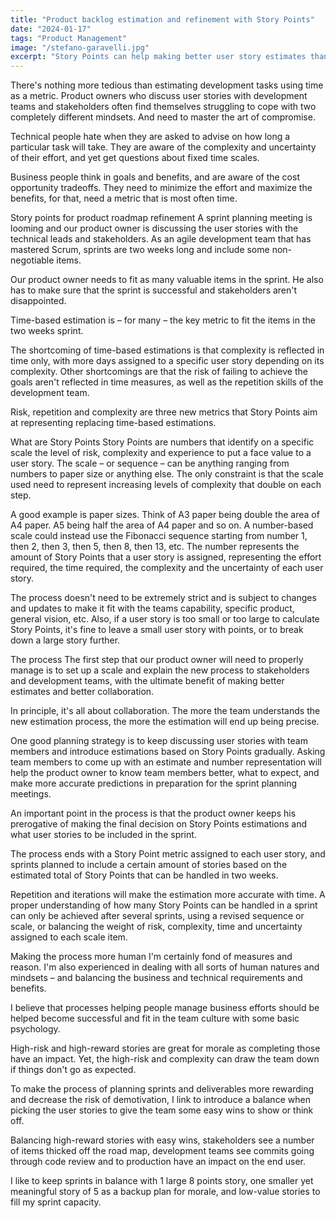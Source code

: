 ```yaml
---
title: "Product backlog estimation and refinement with Story Points"
date: "2024-01-17"
tags: "Product Management"
image: "/stefano-garavelli.jpg"
excerpt: "Story Points can help making better user story estimates than time-based estimation. Agile sprint planning benefits from estimating risk, uncertainty and complexity."
---
```


There's nothing more tedious than estimating development tasks using time as a metric. Product owners who discuss user stories with development teams and stakeholders often find themselves struggling to cope with two completely different mindsets. And need to master the art of compromise.

Technical people hate when they are asked to advise on how long a particular task will take. They are aware of the complexity and uncertainty of their effort, and yet get questions about fixed time scales.

Business people think in goals and benefits, and are aware of the cost opportunity tradeoffs. They need to minimize the effort and maximize the benefits, for that, need a metric that is most often time.

Story points for product roadmap refinement
A sprint planning meeting is looming and our product owner is discussing the user stories with the technical leads and stakeholders. As an agile development team that has mastered Scrum, sprints are two weeks long and include some non-negotiable items.

Our product owner needs to fit as many valuable items in the sprint. He also has to make sure that the sprint is successful and stakeholders aren't disappointed.

Time-based estimation is – for many – the key metric to fit the items in the two weeks sprint.

The shortcoming of time-based estimations is that complexity is reflected in time only, with more days assigned to a specific user story depending on its complexity. Other shortcomings are that the risk of failing to achieve the goals aren't reflected in time measures, as well as the repetition skills of the development team.

Risk, repetition and complexity are three new metrics that Story Points aim at representing replacing time-based estimations.

What are Story Points
Story Points are numbers that identify on a specific scale the level of risk, complexity and experience to put a face value to a user story. The scale – or sequence – can be anything ranging from numbers to paper size or anything else. The only constraint is that the scale used need to represent increasing levels of complexity that double on each step.

A good example is paper sizes. Think of A3 paper being double the area of A4 paper. A5 being half the area of A4 paper and so on. A number-based scale could instead use the Fibonacci sequence starting from number 1, then 2, then 3, then 5, then 8, then 13, etc. The number represents the amount of Story Points that a user story is assigned, representing the effort required, the time required, the complexity and the uncertainty of each user story.

The process doesn't need to be extremely strict and is subject to changes and updates to make it fit with the teams capability, specific product, general vision, etc. Also, if a user story is too small or too large to calculate Story Points, it's fine to leave a small user story with points, or to break down a large story further.

The process
The first step that our product owner will need to properly manage is to set up a scale and explain the new process to stakeholders and development teams, with the ultimate benefit of making better estimates and better collaboration.

In principle, it's all about collaboration. The more the team understands the new estimation process, the more the estimation will end up being precise.

One good planning strategy is to keep discussing user stories with team members and introduce estimations based on Story Points gradually. Asking team members to come up with an estimate and number representation will help the product owner to know team members better, what to expect, and make more accurate predictions in preparation for the sprint planning meetings.

An important point in the process is that the product owner keeps his prerogative of making the final decision on Story Points estimations and what user stories to be included in the sprint.

The process ends with a Story Point metric assigned to each user story, and sprints planned to include a certain amount of stories based on the estimated total of Story Points that can be handled in two weeks.

Repetition and iterations will make the estimation more accurate with time. A proper understanding of how many Story Points can be handled in a sprint can only be achieved after several sprints, using a revised sequence or scale, or balancing the weight of risk, complexity, time and uncertainty assigned to each scale item.

Making the process more human
I'm certainly fond of measures and reason. I'm also experienced in dealing with all sorts of human natures and mindsets – and balancing the business and technical requirements and benefits.

I believe that processes helping people manage business efforts should be helped become successful and fit in the team culture with some basic psychology.

High-risk and high-reward stories are great for morale as completing those have an impact. Yet, the high-risk and complexity can draw the team down if things don't go as expected.

To make the process of planning sprints and deliverables more rewarding and decrease the risk of demotivation, I link to introduce a balance when picking the user stories to give the team some easy wins to show or think off.

Balancing high-reward stories with easy wins, stakeholders see a number of items thicked off the road map, development teams see commits going through code review and to production have an impact on the end user.

I like to keep sprints in balance with 1 large 8 points story, one smaller yet meaningful story of 5 as a backup plan for morale, and low-value stories to fill my sprint capacity.